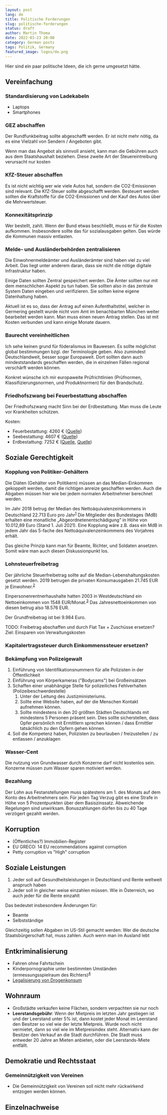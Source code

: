 ```yaml
---
layout: post
lang: de
title: Politische Forderungen
slug: politische-forderungen
status: draft
author: Martin Thoma
date: 2022-03-23 20:00
category: German posts
tags: Politik, Germany
featured_image: logos/de.png
---
```

Hier sind ein paar politische Ideen, die ich gerne umgesetzt hätte.


## Vereinfachung

### Standardisierung von Ladekabeln

* Laptops
* Smartphones

### GEZ abschaffen
Der Rundfunkbeitrag sollte abgeschafft werden. Er ist nicht mehr nötig, da es
eine Vielzahl von Sendern / Angeboten gibt.

Wenn man das Angebot als sinnvoll ansieht, kann man die Gebühren auch aus dem
Staatshaushalt beziehen. Diese zweite Art der Steuereintreibung verursacht nur
kosten

### KfZ-Steuer abschaffen

Es ist nicht wichtig wer wie viele Autos hat, sondern die CO2-Emissionen sind
relevant. Die KfZ-Steuer sollte abgeschafft werden. Besteuert werden sollten
die Kraftstoffe für die CO2-Emissionen und der Kauf des Autos über die
Mehrwertsteuer.

### Konnexitätsprinzip

Wer bestellt, zahlt. Wenn der Bund etwas beschließt, muss er für die Kosten
aufkommen. Insbesondere sollte das für sozialausgaben gelten. Das würde die
Kommunen massiv entlasten.

### Melde- und Ausländerbehörden zentralisieren

Die Einwohnermeldeämter und Ausländerämter sind haben viel zu viel Arbeit.
Das liegt unter anderem daran, dass sie nicht die nötige digitale Infrastruktur
haben.

Einige Daten sollten Zentral gespeichert werden. Die Ämter sollten nur mit dem
menschlichen Aspekt zu tun haben. Sie sollten also in das zentrale System
Daten eingeben und verifizieren. Sie sollten keine eigene Datenhaltung haben.

Aktuell ist es so, dass der Antrag auf einen Aufenthaltstitel, welcher in Germering
gestellt wurde nicht vom Amt im benachbarten München weiter bearbeitet werden
kann. Man muss einen neuen Antrag stellen. Das ist mit Kosten verbunden und kann
einige Monate dauern.

### Baurecht vereinheitlichen

Ich sehe keinen grund für föderalismus im Bauwesen. Es sollte möglichst global
bestimmungen bzgl. der Terminologie geben. Also zumindest Deutschlandweit,
besser sogar Europaweit. Dort sollten dann auch mindeststandards geschaffen werden,
die in einzelnen Fällen regional verschärft werden können.

Konkret wünsche ich mir europaweite Prüfrichtlinien (Prüfnormen, Klassifizierungsnormen, und Produktnormen) für den Brandschutz.

### Friedhofszwang bei Feuerbestattung abschaffen

Der Friedhofszwang macht Sinn bei der Erdbestattung. Man muss die Leute vor
Krankheiten schützen.

Kosten:

* Feuerbestattung: 4260 € ([Quelle](https://www.bestattungen.de/ratgeber/bestattungskosten/kosten-feuerbestattung.html))
* Seebestattung: 4607 € ([Quelle](https://www.bestattungen.de/ratgeber/bestattungskosten/kosten-seebestattung.html))
* Erdbestattung: 7252 € ([Quelle](https://november.de/ratgeber/bestattungskosten/erdbestattung/), [Quelle](https://www.bestattungen.de/ratgeber/bestattungskosten/kosten-erdbestattung.html#kosten-erdbestattung))


## Soziale Gerechtigkeit

### Kopplung von Politiker-Gehältern

Die Diäten (Gehälter von Politikern) müssen an das Median-Einkommen gekoppelt
werden, damit die richtigen anreize geschaffen werden. Auch die Abgaben müssen
hier wie bei jedem normalen Arbeitnehmer berechnet werden.

Im Jahr 2018 betrug der Median des Nettoäquivalenzeinkommens in Deutschland
22.713 Euro pro Jahr<sup id="fnref:1"><a class="footnote-ref" href="#fn:1">1</a></sup>
Die Mitglieder des Bundestages (MdB) erhalten eine monatliche
„Abgeordnetenentschädigung“ in Höhe von 10.012,89 Euro (Stand 1. Juli 2021).
Eine Kopplung wäre z.B. dass ein MdB in jedem Jahr das 5-fache des
Nettoäquivalenzeinkommens des Vorjahres erhält.

Das gleiche Prinzip kann man für Beamte, Richter, und Soldaten ansetzen.
Somit wäre man auch diesen Diskussionpunkt los.


### Lohnsteuerfreibetrag

Der jährliche Steuerfreibetrag sollte auf die Median-Lebenshaltungskosten gesetzt werden.
2019 betrugen die privaten Konsumausgaben 21.745 EUR je Einwohner.<sup id="fnref:2"><a class="footnote-ref" href="#fn:2">2</a></sup>

Einpersonenrentnerhaushalte hatten 2003 in Westdeutschland ein Nettoeinkommen von
1548 EUR/Monat.<sup id="fnref:3"><a class="footnote-ref" href="#fn:3">3</a></sup>
Das Jahresnettoeinkommen von diesen betrug also 18.576 EUR.

Der Grundfreibetrag ist bei 9.984 Euro.

TODO: Freibetrag abschaffen und durch Flat Tax + Zuschüsse ersetzen? Ziel: Einsparen von Verwaltungskosten

### Kapitalertragssteuer durch Einkommenssteuer ersetzen?


### Bekämpfung von Polizeigewalt

1. Einführung von Identifikationsnummern für alle Polizisten in der Öffentlichkeit
2. Einführung von Körperkameras ("Bodycams") bei Großeinsätzen
3. Schaffen einer unabhängige Stelle für polizeiliches Fehlverhalten (Polizeibeschwerdestelle)
    1. Unter der Leitung des Justizministeriums.
    2. Sollte eine Website haben, auf der die Menschen Kontakt aufnehmen können.
    3. Sollte mindestens in den 20 größten Städten Deutschlands mit mindestens
       5 Personen präsent sein. Dies sollte sicherstellen, dass Opfer persönlich
       mit Ermittlern sprechen können / dass Ermittler tatsächlich zu den Opfern gehen können.
4. Soll die Kompetenz haben, Polizisten zu beurlauben / freizustellen / zu entlassen / anzuklagen


### Wasser-Cent

Die nutzung von Grundwasser durch Konzerne darf nicht kostenlos sein. Konzerne
müssen zum Wasser sparen motiviert werden.

### Bezahlung

Der Lohn aus Festanstellungen muss spätestens am 1. des Monats auf dem Konto
des Arbeitnehmers sein. Für jeden Tag Verzug gibt es eine Strafe in Höhe von
5 Prozentpunkten über dem Basiszinssatz. Abweichende Regelungen sind unwirksam.
Bonuszahlungen dürfen bis zu 40 Tage verzögert gezahlt werden.

## Korruption

* (Öffentliches?) Immobilien-Register
*  EU GRECO: 14 EU recommendations against corruption
* Petty corruption vs "High" corruption

## Soziale Leistungen

1. Jeder soll auf Gesundheitsleistungen in Deutschland und Rente weltweit anspruch haben
2. Jeder soll in gleicher weise einzahlen müssen. Wie in Österreich, wo auch
   jeder für die Rente einzahlt

Das bedeutet insbesondere Änderungen für:

* Beamte
* Selbstständige

Gleichzeitig sollen Abgaben im US-Stil gemacht werden: Wer die deutsche
Staatsbürgerschaft hat, muss zahlen. Auch wenn man im Ausland lebt

## Entkriminalisierung

* Fahren ohne Fahrtschein
* Kinderpornographie unter bestimmten Umständen (ermessungsspielraum des Richters)<sup id="fnref:4"><a class="footnote-ref" href="#fn:4">4</a></sup>
* [Legalisierung von Drogenkonsum](https://de.wikipedia.org/wiki/Legalisierung_von_Drogen)


## Wohnraum

* Großstädte verkaufen keine Flächen, sondern verpachten sie nur noch
* **Leerstandsgebühr**: Wenn der Mietpreis im letzten Jahr gestiegen ist und der
  Leerstand unter 5% ist, dann kostet jeder Monat im Leerstand den Besitzer so
  viel wie der letzte Mietpreis. Wurde noch nicht vermietet, dann so viel wie im
  Mietpreisindex steht. Alternativ kann der Besitzer den Verkauf an die Stadt
  durchführen. Die Stadt muss entweder 20 Jahre an Mieten anbieten, oder die
  Leerstands-Miete entfällt.

## Demokratie und Rechtsstaat

### Gemeinnützigkeit von Vereinen

* Die Gemeinnützigkeit von Vereinen soll nicht mehr rückwirkend entzogen werden können.


## Einzelnachweise

[^1]: bib.bund.de: [Private Haushalte – Einkommen und Konsum](https://www.bib.bund.de/Publikation/2021/pdf/Datenreport-2021-Ein-Sozialbericht-fuer-die-Bundesrepublik-Deutschland-Kapitel-6.pdf?__blob=publicationFile&v=3), 2021.
[^2]: [Private Konsumausgaben je Einwohner in Deutschland von 1991 bis 2019](https://de.statista.com/statistik/daten/studie/440626/umfrage/private-konsumausgaben-je-einwohner-in-deutschland/), 2022.
[^3]: Dr. Margot Münnich: [Einnahmen und Ausgaben von Rentner- und Pensionärshaushalten](https://www.destatis.de/DE/Methoden/WISTA-Wirtschaft-und-Statistik/2007/06/einnahmen-ausgaben-rentner-062007.pdf?__blob=publicationFile), 2007.
[^4]: Joachim Wulkop: [Lehrerin will helfen - und wird wegen Kinderpornografie angeklagt](https://www.swr.de/swraktuell/rheinland-pfalz/koblenz/lehrerin-kinderpornografischer-inhalte-konfisziert-deswegen-angeklagt-100.html), 2023.
